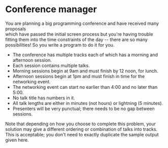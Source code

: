 # Conference manager

You are planning a big programming conference and have received many proposals  
which have passed the initial screen process but you're having trouble  
fitting them into the time constraints of the day
-- there are so many possibilities! So you write a program to do it for you.

* The conference has multiple tracks each of which has a morning and afternoon session.
* Each session contains multiple talks.
* Morning sessions begin at 9am and must finish by 12 noon, for lunch.
* Afternoon sessions begin at 1pm and must finish in time for the networking event.
* The networking event can start no earlier than 4:00 and no later than 5:00.
* No talk title has numbers in it.
* All talk lengths are either in minutes (not hours) or lightning (5 minutes).
* Presenters will be very punctual; there needs to be no gap between sessions.

Note that depending on how you choose to complete this problem, your  
solution may give a different ordering or combination of talks into tracks.  
This is acceptable; you don't need to exactly duplicate the sample output  
given here.